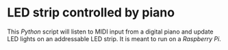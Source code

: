 # LED strip controlled by piano

This _Python_ script will listen to MIDI input from a digital piano and update LED lights on an addressable LED strip. It is meant to run on a _Raspberry Pi_.